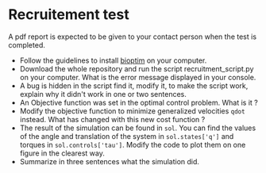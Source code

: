 # Recruitement test
A pdf report is expected to be given to your contact person when the test is completed.

- Follow the guidelines to install [bioptim](https://github.com/pyomeca/bioptim) on your computer.
- Download the whole repository and run the script recruitment_script.py on your computer. What is the error message displayed in your console.
- A bug is hidden in the script find it, modify it, to make the script work, explain why it didn't work in one or two sentences.
- An Objective function was set in the optimal control problem. What is it ?
- Modify the objective function to minimize generalized velocities `qdot` instead. What has changed with this new cost function ?
- The result of the simulation can be found in `sol`. 
You can find the values of the angle and translation of the system in `sol.states['q']` and torques in `sol.controls['tau']`.
Modify the code to plot them on one figure in the clearest way.
- Summarize in three sentences what the simulation did.
